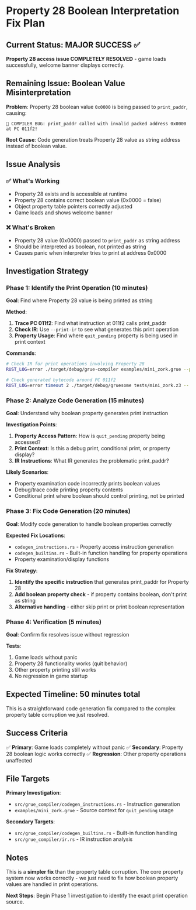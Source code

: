 # Property 28 Boolean Interpretation Fix Plan

## Current Status: MAJOR SUCCESS ✅
**Property 28 access issue COMPLETELY RESOLVED** - game loads successfully, welcome banner displays correctly.

## Remaining Issue: Boolean Value Misinterpretation

**Problem**: Property 28 boolean value `0x0000` is being passed to `print_paddr`, causing:
```
🚨 COMPILER BUG: print_paddr called with invalid packed address 0x0000 at PC 011f2!
```

**Root Cause**: Code generation treats Property 28 value as string address instead of boolean value.

## Issue Analysis

### ✅ What's Working
- Property 28 exists and is accessible at runtime
- Property 28 contains correct boolean value (0x0000 = false)
- Object property table pointers correctly adjusted
- Game loads and shows welcome banner

### ❌ What's Broken
- Property 28 value (0x0000) passed to `print_paddr` as string address
- Should be interpreted as boolean, not printed as string
- Causes panic when interpreter tries to print at address 0x0000

## Investigation Strategy

### Phase 1: Identify the Print Operation (10 minutes)
**Goal**: Find where Property 28 value is being printed as string

**Method**:
1. **Trace PC 011f2**: Find what instruction at 011f2 calls print_paddr
2. **Check IR**: Use `--print-ir` to see what generates this print operation
3. **Property Usage**: Find where `quit_pending` property is being used in print context

**Commands**:
```bash
# Check IR for print operations involving Property 28
RUST_LOG=error ./target/debug/grue-compiler examples/mini_zork.grue --print-ir | grep -A5 -B5 "property.*28\|quit_pending"

# Check generated bytecode around PC 011f2
RUST_LOG=error timeout 2 ./target/debug/gruesome tests/mini_zork.z3 -- --disasm-range 0x011f0-0x011f8
```

### Phase 2: Analyze Code Generation (15 minutes)
**Goal**: Understand why boolean property generates print instruction

**Investigation Points**:
1. **Property Access Pattern**: How is `quit_pending` property being accessed?
2. **Print Context**: Is this a debug print, conditional print, or property display?
3. **IR Instructions**: What IR generates the problematic print_paddr?

**Likely Scenarios**:
- Property examination code incorrectly prints boolean values
- Debug/trace code printing property contents
- Conditional print where boolean should control printing, not be printed

### Phase 3: Fix Code Generation (20 minutes)
**Goal**: Modify code generation to handle boolean properties correctly

**Expected Fix Locations**:
- `codegen_instructions.rs` - Property access instruction generation
- `codegen_builtins.rs` - Built-in function handling for property operations
- Property examination/display functions

**Fix Strategy**:
1. **Identify the specific instruction** that generates print_paddr for Property 28
2. **Add boolean property check** - if property contains boolean, don't print as string
3. **Alternative handling** - either skip print or print boolean representation

### Phase 4: Verification (5 minutes)
**Goal**: Confirm fix resolves issue without regression

**Tests**:
1. Game loads without panic
2. Property 28 functionality works (quit behavior)
3. Other property printing still works
4. No regression in game startup

## Expected Timeline: 50 minutes total

This is a straightforward code generation fix compared to the complex property table corruption we just resolved.

## Success Criteria

✅ **Primary**: Game loads completely without panic
✅ **Secondary**: Property 28 boolean logic works correctly
✅ **Regression**: Other property operations unaffected

## File Targets

**Primary Investigation**:
- `src/grue_compiler/codegen_instructions.rs` - Instruction generation
- `examples/mini_zork.grue` - Source context for `quit_pending` usage

**Secondary Targets**:
- `src/grue_compiler/codegen_builtins.rs` - Built-in function handling
- `src/grue_compiler/ir.rs` - IR instruction analysis

## Notes

This is a **simpler fix** than the property table corruption. The core property system now works correctly - we just need to fix how boolean property values are handled in print operations.

**Next Steps**: Begin Phase 1 investigation to identify the exact print operation source.